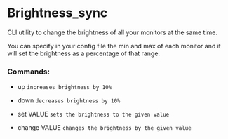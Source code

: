 # Brightness_sync

CLI utility to change the brightness of all your monitors at the same time.

You can specify in your config file the min and max of each monitor and it will set the brightness as a percentage of that range.

### Commands:

- up
`increases brightness by 10%`

- down
`decreases brightness by 10%`

- set VALUE
`sets the brightness to the given value`

- change VALUE
`changes the brightness by the given value`
